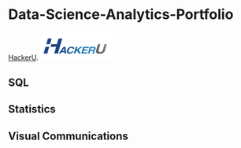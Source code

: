 # Data-Science-Analytics-Portfolio
[HackerU](https://hackerusa.com/).<img src="https://github.com/wiazur/data-analytics-portfolio/blob/main/hackeru-logo.png" width="150"/>
  ## SQL  
  ## Statistics 
  ## Visual Communications 
